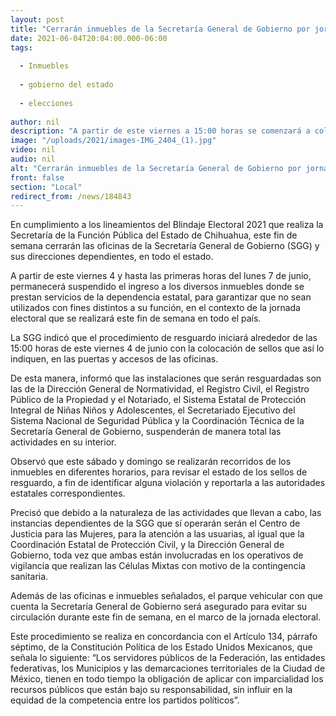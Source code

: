```yaml
---
layout: post
title: "Cerrarán inmuebles de la Secretaría General de Gobierno por jornada electoral"
date: 2021-06-04T20:04:00.000-06:00
tags:
  
  - Inmuebles
  
  - gobierno del estado
  
  - elecciones
  
author: nil
description: "A partir de este viernes a 15:00 horas se comenzará a colocar los sellos de resguardo; solo permanecerán en circulación unidades de Protección Civil y Dirección de Gobierno por su participación en las Células Mixtas"
image: "/uploads/2021/images-IMG_2404_(1).jpg"
video: nil
audio: nil
alt: "Cerrarán inmuebles de la Secretaría General de Gobierno por jornada electoral"
front: false
section: "Local"
redirect_from: /news/184843
---
```


En cumplimiento a los lineamientos del Blindaje Electoral 2021 que realiza la Secretaría de la Función Pública del Estado de Chihuahua, este fin de semana cerrarán las oficinas de la Secretaría General de Gobierno (SGG) y sus direcciones dependientes, en todo el estado.

 

A partir de este viernes 4 y hasta las primeras horas del lunes 7 de junio, permanecerá suspendido el ingreso a los diversos inmuebles donde se prestan servicios de la dependencia estatal, para garantizar que no sean utilizados con fines distintos a su función, en el contexto de la jornada electoral que se realizará este fin de semana en todo el país.

 

La SGG indicó que el procedimiento de resguardo iniciará alrededor de las 15:00 horas de este viernes 4 de junio con la colocación de sellos que así lo indiquen, en las puertas y accesos de las oficinas.

 

De esta manera, informó que las instalaciones que serán resguardadas son las de la Dirección General de Normatividad, el Registro Civil, el Registro Público de la Propiedad y el Notariado, el Sistema Estatal de Protección Integral de Niñas Niños y Adolescentes, el Secretariado Ejecutivo del Sistema Nacional de Seguridad Pública y la Coordinación Técnica de la Secretaría General de Gobierno, suspenderán de manera total las actividades en su interior.

 

Observó que este sábado y domingo se realizarán recorridos de los inmuebles en diferentes horarios, para revisar el estado de los sellos de resguardo, a fin de identificar alguna violación y reportarla a las autoridades estatales correspondientes.

 

Precisó que debido a la naturaleza de las actividades que llevan a cabo, las instancias dependientes de la SGG que sí operarán serán el Centro de Justicia para las Mujeres, para la atención a las usuarias, al igual que la Coordinación Estatal de Protección Civil, y la Dirección General de Gobierno, toda vez que ambas están involucradas en los operativos de vigilancia que realizan las Células Mixtas con motivo de la contingencia sanitaria.

 

Además de las oficinas e inmuebles señalados, el parque vehicular con que cuenta la Secretaría General de Gobierno será asegurado para evitar su circulación durante este fin de semana, en el marco de la jornada electoral.

 

Este procedimiento se realiza en concordancia con el Artículo 134, párrafo séptimo, de la Constitución Política de los Estado Unidos Mexicanos, que señala lo siguiente: “Los servidores públicos de la Federación, las entidades federativas, los Municipios y las demarcaciones territoriales de la Ciudad de México, tienen en todo tiempo la obligación de aplicar con imparcialidad los recursos públicos que están bajo su responsabilidad, sin influir en la equidad de la competencia entre los partidos políticos”.